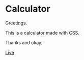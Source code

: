 # Calculator

Greetings.

This is a calculator made with CSS.

Thanks and okay.

[Live](http://eyacobson.github.io/calculator)
